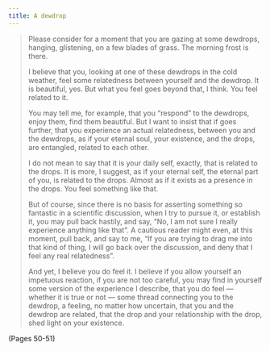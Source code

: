 ```yaml
---
title: A dewdrop
---
```


> Please consider for a moment that you are gazing at some dewdrops, hanging, glistening, on a few blades of grass. The morning frost is there.
> 
> I believe that you, looking at one of these dewdrops in the cold weather, feel some relatedness between yourself and the dewdrop. It is beautiful, yes. But what you feel goes beyond that, I think. You feel related to it.
> 
> You may tell me, for example, that you “respond” to the dewdrops, enjoy them, find them beautiful. But I want to insist that if goes further, that you experience an actual relatedness, between you and the dewdrops, as if your eternal soul, your existence, and the drops, are entangled, related to each other.
> 
> I do not mean to say that it is your daily self, exactly, that is related to the drops. It is more, I suggest, as if your eternal self, the eternal part of you, is related to the drops. Almost as if it exists as a presence in the drops. You feel something like that.
> 
> But of course, since there is no basis for asserting something so fantastic in a scientific discussion, when I try to pursue it, or establish it, you may pull back hastily, and say, “No, I am not sure I really experience anything like that”. A cautious reader might even, at this moment, pull back, and say to me, “If you are trying to drag me into that kind of thing, I will go back over the discussion, and deny that I feel any real relatedness”.
> 
> And yet, I believe you do feel it. I believe if you allow yourself an impetuous reaction, if you are not too careful, you may find in yourself some version of the experience I describe, that you do feel — whether it is true or not — some thread connecting you to the dewdrop, a feeling, no matter how uncertain, that you and the dewdrop are related, that the drop and your relationship with the drop, shed light on your existence.

(Pages 50-51)
